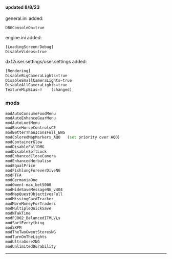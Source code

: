 #### updated 8/8/23


general.ini added:
```python
DBGConsoleOn=true
```

engine.ini added:
```python
[LoadingScreen/Debug]
DisableVideos=true
```

dx12user.settings/user.settings added:

```python
[Rendering]
DisableBigCameraLights=true
DisableSmallCameraLights=true
DisableAllCameraLights=true
TextureMipBias=0    (changed)
```

### mods

```python
modAutoConsumeFoodMenu
modAutoEnhanceGearMenu
modAutoLootMenu
modBaseHorseControlsCE
modBetterThanIconsFull_ENG
modColoredMapMarkers_AQO   (set priority over AQO)
modContainerGlow
modDisableFallDMG
modDisableSoftLock
modEnhancedCloseCamera
modEnhancedHerbalism
modEqualPrice
modFishlungForeverDiveNG
modFTFA
modGermaniaOne
modGwent-max_bet5000
modHideSaveMessageNG_v404
modMapQuestObjectivesFull
modMissingCardTracker
modMoreMoneyForTraders
modMultipleQuickSave
modNTakTime
modPJ002_BalancedITMLVLs
modSortEverything
modSXPM
modTheTwoGwentStoresNG
modTurnOnTheLights
modUltraGore2NG
modUnlimitedDurability
```

---
